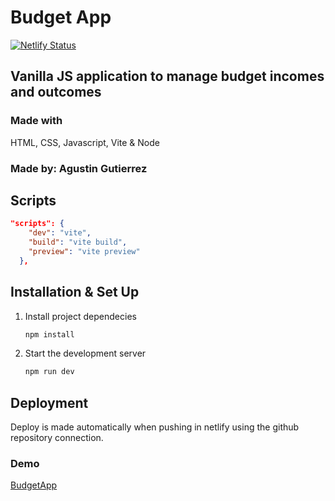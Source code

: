 # Budget App

[![Netlify Status](https://api.netlify.com/api/v1/badges/4995dac2-b2c7-4221-96f2-047f72d03490/deploy-status)](https://app.netlify.com/sites/aggutierrez-budgetsapp/deploys)

## Vanilla JS application to manage budget incomes and outcomes

### Made with

HTML, CSS, Javascript, Vite & Node

### Made by: Agustin Gutierrez

## Scripts

```json
"scripts": {
    "dev": "vite",
    "build": "vite build",
    "preview": "vite preview"
  },
```

## Installation & Set Up

1. Install project dependecies

   ```sh
   npm install
   ```

2. Start the development server

   ```sh
   npm run dev
   ```

## Deployment

Deploy is made automatically when pushing in netlify using the github repository connection.

### Demo

[BudgetApp](https://aggutierrez-budgetsapp.netlify.app/)
